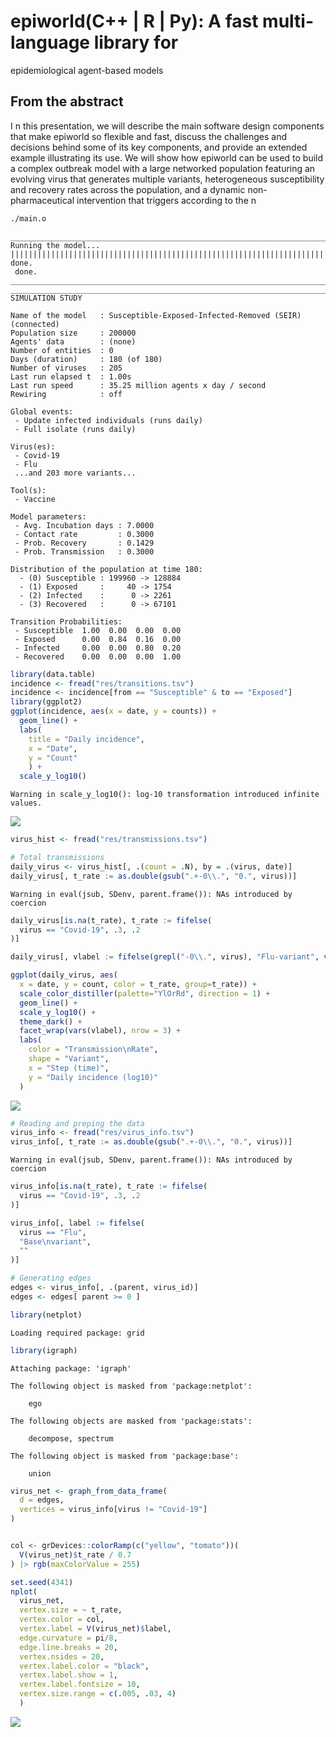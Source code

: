# epiworld(C++ \| R \| Py): A fast multi-language library for
epidemiological agent-based models


## From the abstract

I n this presentation, we will describe the main software design
components that make epiworld so flexible and fast, discuss the
challenges and decisions behind some of its key components, and provide
an extended example illustrating its use. We will show how epiworld can
be used to build a complex outbreak model with a large networked
population featuring an evolving virus that generates multiple variants,
heterogeneous susceptibility and recovery rates across the population,
and a dynamic non-pharmaceutical intervention that triggers according to
the n

``` bash
./main.o
```

    _________________________________________________________________________
    Running the model...
    ||||||||||||||||||||||||||||||||||||||||||||||||||||||||||||||||||||||||| done.
     done.
    ________________________________________________________________________________
    ________________________________________________________________________________
    SIMULATION STUDY

    Name of the model   : Susceptible-Exposed-Infected-Removed (SEIR) (connected)
    Population size     : 200000
    Agents' data        : (none)
    Number of entities  : 0
    Days (duration)     : 180 (of 180)
    Number of viruses   : 205
    Last run elapsed t  : 1.00s
    Last run speed      : 35.25 million agents x day / second
    Rewiring            : off

    Global events:
     - Update infected individuals (runs daily)
     - Full isolate (runs daily)

    Virus(es):
     - Covid-19
     - Flu
     ...and 203 more variants...

    Tool(s):
     - Vaccine

    Model parameters:
     - Avg. Incubation days : 7.0000
     - Contact rate         : 0.3000
     - Prob. Recovery       : 0.1429
     - Prob. Transmission   : 0.3000

    Distribution of the population at time 180:
      - (0) Susceptible : 199960 -> 128884
      - (1) Exposed     :     40 -> 1754
      - (2) Infected    :      0 -> 2261
      - (3) Recovered   :      0 -> 67101

    Transition Probabilities:
     - Susceptible  1.00  0.00  0.00  0.00
     - Exposed      0.00  0.84  0.16  0.00
     - Infected     0.00  0.00  0.80  0.20
     - Recovered    0.00  0.00  0.00  1.00

``` r
library(data.table)
incidence <- fread("res/transitions.tsv")
incidence <- incidence[from == "Susceptible" & to == "Exposed"]
library(ggplot2)
ggplot(incidence, aes(x = date, y = counts)) +
  geom_line() +
  labs(
    title = "Daily incidence",
    x = "Date",
    y = "Count"
    ) +
  scale_y_log10()
```

    Warning in scale_y_log10(): log-10 transformation introduced infinite values.

![](README_files/figure-commonmark/daily-incidence-1.png)

``` r
virus_hist <- fread("res/transmissions.tsv")

# Total transmissions
daily_virus <- virus_hist[, .(count = .N), by = .(virus, date)]
daily_virus[, t_rate := as.double(gsub(".+-0\\.", "0.", virus))]
```

    Warning in eval(jsub, SDenv, parent.frame()): NAs introduced by coercion

``` r
daily_virus[is.na(t_rate), t_rate := fifelse(
  virus == "Covid-19", .3, .2
)]

daily_virus[, vlabel := fifelse(grepl("-0\\.", virus), "Flu-variant", virus)]

ggplot(daily_virus, aes(
  x = date, y = count, color = t_rate, group=t_rate)) +
  scale_color_distiller(palette="YlOrRd", direction = 1) +
  geom_line() +
  scale_y_log10() +
  theme_dark() +
  facet_wrap(vars(vlabel), nrow = 3) +
  labs(
    color = "Transmission\nRate",
    shape = "Variant",
    x = "Step (time)",
    y = "Daily incidence (log10)"
  )
```

![](README_files/figure-commonmark/variants-1.png)

``` r
# Reading and preping the data
virus_info <- fread("res/virus_info.tsv")
virus_info[, t_rate := as.double(gsub(".+-0\\.", "0.", virus))]
```

    Warning in eval(jsub, SDenv, parent.frame()): NAs introduced by coercion

``` r
virus_info[is.na(t_rate), t_rate := fifelse(
  virus == "Covid-19", .3, .2
)]

virus_info[, label := fifelse(
  virus == "Flu",
  "Base\nvariant",
  ""
)]

# Generating edges
edges <- virus_info[, .(parent, virus_id)]
edges <- edges[ parent >= 0 ]

library(netplot)
```

    Loading required package: grid

``` r
library(igraph)
```


    Attaching package: 'igraph'

    The following object is masked from 'package:netplot':

        ego

    The following objects are masked from 'package:stats':

        decompose, spectrum

    The following object is masked from 'package:base':

        union

``` r
virus_net <- graph_from_data_frame(
  d = edges,
  vertices = virus_info[virus != "Covid-19"]
)


col <- grDevices::colorRamp(c("yellow", "tomato"))(
  V(virus_net)$t_rate / 0.7
) |> rgb(maxColorValue = 255)

set.seed(4341)
nplot(
  virus_net,
  vertex.size = ~ t_rate,
  vertex.color = col,
  vertex.label = V(virus_net)$label,
  edge.curvature = pi/8,
  edge.line.breaks = 20,
  vertex.nsides = 20,
  vertex.label.color = "black",
  vertex.label.show = 1,
  vertex.label.fontsize = 10,
  vertex.size.range = c(.005, .03, 4)
  )
```

![](README_files/figure-commonmark/phylogeny-1.png)
